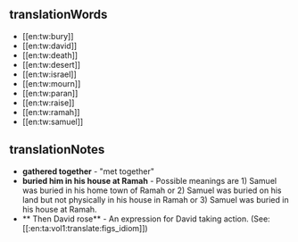 ## translationWords

* [[en:tw:bury]]
* [[en:tw:david]]
* [[en:tw:death]]
* [[en:tw:desert]]
* [[en:tw:israel]]
* [[en:tw:mourn]]
* [[en:tw:paran]]
* [[en:tw:raise]]
* [[en:tw:ramah]]
* [[en:tw:samuel]]

## translationNotes

* **gathered together** - "met together"
* **buried him in his house at Ramah** - Possible meanings are 1) Samuel was buried in his home town of Ramah or 2) Samuel was buried on his land but not physically in his house in Ramah or 3) Samuel was buried in his house at Ramah.
* ** Then David rose** - An expression for David taking action. (See: [[:en:ta:vol1:translate:figs_idiom]])
